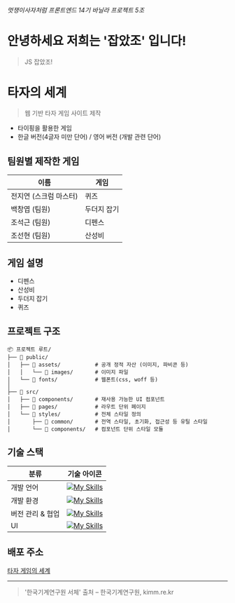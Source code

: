 ###### 멋쟁이사자처럼 프론트엔드 14기 바닐라 프로젝트 5조

# 안녕하세요 저희는 '잡았조' 입니다!

> JS 잡았조!

# 타자의 세계

> 웹 기반 타자 게임 사이트 제작

- 타이핑을 활용한 게임
- 한글 버전(4글자 미만 단어) / 영어 버전 (개발 관련 단어)

## 팀원별 제작한 게임

| 이름                   | 게임        |
| ---------------------- | ----------- |
| 전지연 (스크럼 마스터) | 퀴즈        |
| 백창엽 (팀원)          | 두더지 잡기 |
| 조석근 (팀원)          | 디펜스      |
| 조선현 (팀원)          | 산성비      |

## 게임 설명

- 디펜스
- 산성비
- 두더지 잡기
- 퀴즈

## 프로젝트 구조

```
📦 프로젝트 루트/
├── 📁 public/
│   ├── 📁 assets/           # 공개 정적 자산 (이미지, 파비콘 등)
│   │   └── 📁 images/       # 이미지 파일
│   └── 📁 fonts/            # 웹폰트(css, woff 등)
│
├── 📁 src/
│   ├── 📁 components/       # 재사용 가능한 UI 컴포넌트
│   ├── 📁 pages/            # 라우트 단위 페이지
│   └── 📁 styles/           # 전체 스타일 정의
│       ├── 📁 common/       # 전역 스타일, 초기화, 접근성 등 유틸 스타일
│       └── 📁 components/   # 컴포넌트 단위 스타일 모듈

```

## 기술 스택

| 분류             | 기술 아이콘                                                                                      |
| ---------------- | ------------------------------------------------------------------------------------------------ |
| 개발 언어        | [![My Skills](https://skillicons.dev/icons?i=html,css,js)](https://skillicons.dev)               |
| 개발 환경        | [![My Skills](https://skillicons.dev/icons?i=vscode,vite)](https://skillicons.dev)               |
| 버전 관리 & 협업 | [![My Skills](https://skillicons.dev/icons?i=git,github,discord,notion)](https://skillicons.dev) |
| UI               | [![My Skills](https://skillicons.dev/icons?i=figma)](https://skillicons.dev)                     |

## 배포 주소

[타자 게임의 세계](https://taja-game-world.netlify.app/)

---

> '한국기계연구원 서체' 출처 – 한국기계연구원, kimm.re.kr
